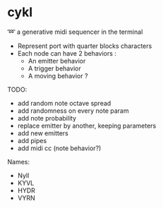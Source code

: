 # cykl
:loop: a generative midi sequencer in the terminal

 - Represent port with quarter blocks characters
 - Each node can have 2 behaviors :
 	- An emitter behavior
 	- A trigger behavior
 	- A moving behavior ?

TODO:
 - add random note octave spread
 - add randomness on every note param
 - add note probability
 - replace emitter by another, keeping parameters
 - add new emitters
 - add pipes
 - add midi cc (note behavior?)

Names:
  - Nyll
  - KYVL
  - HYDR
  - VYRN
